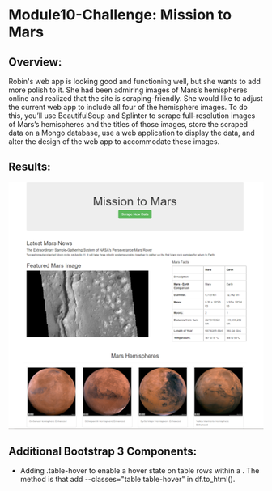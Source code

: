 # Module10-Challenge: Mission to Mars
## Overview:
Robin's web app is looking good and functioning well, but she wants to add more polish to it. She had been admiring images of Mars’s hemispheres online and realized that the site is scraping-friendly. She would like to adjust the current web app to include all four of the hemisphere images. To do this, you’ll use BeautifulSoup and Splinter to scrape full-resolution images of Mars’s hemispheres and the titles of those images, store the scraped data on a Mongo database, use a web application to display the data, and alter the design of the web app to accommodate these images.
## Results:
![snapshot](https://github.com/cffhr99/Module10-Challenge/blob/main/snapshot.PNG?raw=true)
## Additional Bootstrap 3 Components:
- Adding .table-hover to enable a hover state on table rows within a <tbody>. The method is that add --classes="table table-hover" in df.to_html().
